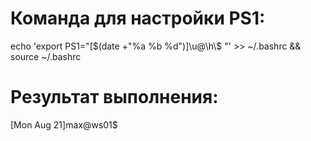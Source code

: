 # Команда для настройки PS1:
echo 'export PS1="[\$(date +\"%a %b %d\")]\u@\h\\$ "' >> ~/.bashrc && source ~/.bashrc

# Результат выполнения:
[Mon Aug 21]max@ws01$ 
